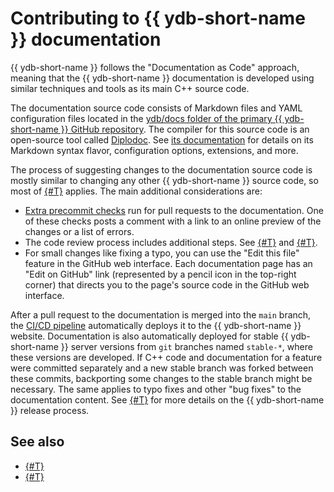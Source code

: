 # Contributing to {{ ydb-short-name }} documentation

{{ ydb-short-name }} follows the "Documentation as Code" approach, meaning that the {{ ydb-short-name }} documentation is developed using similar techniques and tools as its main C++ source code.

The documentation source code consists of Markdown files and YAML configuration files located in the [ydb/docs folder of the primary {{ ydb-short-name }} GitHub repository](https://github.com/ydb-platform/ydb/tree/main/ydb/docs). The compiler for this source code is an open-source tool called [Diplodoc](https://diplodoc.com/en/). See [its documentation](https://diplodoc.com/docs/en/) for details on its Markdown syntax flavor, configuration options, extensions, and more.

The process of suggesting changes to the documentation source code is mostly similar to changing any other {{ ydb-short-name }} source code, so most of [{#T}](../suggest-change.md) applies. The main additional considerations are:

- [Extra precommit checks](https://github.com/ydb-platform/ydb/actions/workflows/docs_build.yaml) run for pull requests to the documentation. One of these checks posts a comment with a link to an online preview of the changes or a list of errors.
- The code review process includes additional steps. See [{#T}](review.md) and [{#T}](style-guide.md).
- For small changes like fixing a typo, you can use the "Edit this file" feature in the GitHub web interface. Each documentation page has an "Edit on GitHub" link (represented by a pencil icon in the top-right corner) that directs you to the page's source code in the GitHub web interface.

After a pull request to the documentation is merged into the `main` branch, the [CI/CD pipeline](https://github.com/ydb-platform/ydb/actions/workflows/docs_release.yaml) automatically deploys it to the {{ ydb-short-name }} website. Documentation is also automatically deployed for stable {{ ydb-short-name }} server versions from `git` branches named `stable-*`, where these versions are developed. If C++ code and documentation for a feature were committed separately and a new stable branch was forked between these commits, backporting some changes to the stable branch might be necessary. The same applies to typo fixes and other "bug fixes" to the documentation content. See [{#T}](../manage-releases.md) for more details on the {{ ydb-short-name }} release process.

## See also

- [{#T}](structure.md)
- [{#T}](genres.md)
